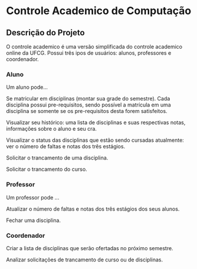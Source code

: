 # Controle Academico de Computação

## Descrição do Projeto


O controle academico é uma versão simplificada do controle academico online da UFCG. Possui três ipos de usuários: alunos, professores e coordenador.


### Aluno

Um aluno pode...

Se matricular em disciplinas (montar sua grade do semestre). Cada disciplina possui pre-requisitos, sendo possível a matrícula em uma disciplina se somente se os pre-requisitos desta forem satisfeitos.

Visualizar seu histórico: uma lista de disciplinas e suas respectivas notas, informações sobre o aluno e seu cra. 

Visualizar o status das disciplinas que estão sendo cursadas atualmente: ver o número de faltas e notas dos três estágios.

Solicitar o trancamento de uma disciplina.

Solicitar o trancamento do curso.



### Professor

Um professor pode ...


Atualizar  o número de faltas e notas dos três estágios dos seus alunos.

Fechar uma disciplina.


### Coordenador


Criar a lista de disciplinas que serão ofertadas no próximo semestre.

Analizar solicitações de trancamento de curso ou de disciplinas.



